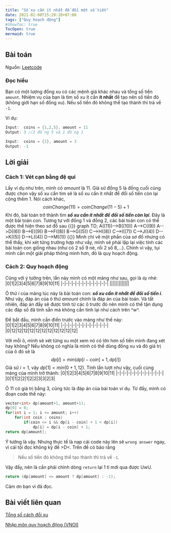```yaml
---
title: "Số xu cần ít nhất để đổi một số tiền"
date: 2021-02-08T15:29:10+07:00
tags: ["Quy hoạch động"]
#ShowToc: true
TocOpen: true
mermaid: true
---
```

## Bài toán
Nguồn: [Leetcode](https://leetcode.com/problems/coin-change/)
### Đọc hiểu
Bạn có một lượng đồng xu có các mệnh giá khác nhau và tổng số tiền `amount`. Nhiệm vụ của bạn là tìm số xu ít cần **ít nhất** để tạo nên số tiền đó (không giới hạn số đồng xu). Nếu số tiền đó không thể tạo thành thì trả về `-1`.

Ví dụ:
```cpp
Input:  coins = {1,2,5}, amount = 11
Output: 3 //2 đồng 5 và 1 đồng 1
```
```cpp
Input:  coins = {2}, amount = 3
Output: -1 
```
## Lời giải
### Cách 1: Vét cạn bằng đệ qui
Lấy ví dụ như trên, mình có *amount* là 11. Giả sử đồng 5 là đồng cuối cùng được chọn vậy số xu cần tìm sẽ là số xu cần ít nhất để đổi số tiền còn lại cộng thêm 1. Nói cách khác,
$$ coinChange(11) = coinChange(11 - 5) + 1$$
Khi đó, bài toán trở thành tìm ***số xu cần ít nhất để đổi số tiền còn lại***. Đây là một bài toán con. Tương tự với đồng 1 và đồng 2, các bài toán con có thể được thể hiện theo sơ đồ sau
{{<mermaid>}}
graph TD;
    A((11))-->B((10))
    A-->C((9))
    A-->D((6))
    B-->E((9))
    B-->F((8))
    B-->G((5))
    C-->H((8))
    C-->I((7))
    C-->J((4))
    D-->K((5))
    D-->L((4))
    D-->M((1))
{{</mermaid>}}
Mình chỉ vẽ một phần của sơ đồ nhưng có thể thấy, khi xét từng trường hợp như vầy, mình sẽ phải lặp lại việc tính các bài toán con giống nhau (như có 2 số 9 nè, rồi 2 số 8,...). Chính vì vậy, tụi mình cần một giải pháp thông minh hơn, đó là quy hoạch động.
### Cách 2: Quy hoạch động
Cũng với ý tưởng trên, lần này mình có một mảng như sau, gọi là `dp` nhé:
|0|1|2|3|4|5|6|7|8|9|10|11|
|-|-|-|-|-|-|-|-|-|-|-|-|-|
|||||||||||||

Ô thứ $i$ của mảng lúc này là bài toán con: ***số xu cần ít nhất để đổi số tiền $i$***. Như vậy, đáp án của ô thứ *amount* chính là đáp án của bài toán. Và tất nhiên, đáp án đấy sẽ được tính từ các ô trước đó nên mình có thể tận dụng các đáp số đã tính sẵn mà không cần tính lại như cách trên ^w^. 

Để bắt đầu, mình cần điền trước vào mảng như thế này:
|0|1|2|3|4|5|6|7|8|9|10|11|
|-|-|-|-|-|-|-|-|-|-|-|-|-|
|0|12|12|12|12|12|12|12|12|12|12|12|

Với mỗi ô, mình sẽ xét từng xu một xem nó có lớn hơn số tiền mình đang xét hay không? Nếu không có nghĩa là mình có thể dùng đồng xu và đó giá trị của ô đó sẽ là $$dp[i] = min(dp[i-coin] + 1,dp[i])$$
Giả sử $i = 1$, vậy $dp[1] = min(0+1, 12)$. Tính lần lượt như vậy, cuối cùng mảng của mình trở thành:
|0|1|2|3|4|5|6|7|8|9|10|11|
|-|-|-|-|-|-|-|-|-|-|-|-|-|
|0|1|1|2|2|1|2|2|3|3|2|3|

Ô 11 có giá trị bằng 3, cũng tức là đáp án của bài toán ví dụ. Từ đấy, mình có đoạn code thế này:
```cpp
vector<int> dp(amount+1, amount+1);
dp[0] = 0;
for(int i = 1; i <= amount; i++)
    for(int coin : coins)
        if(coin <= i && dp[i - coin] + 1 < dp[i])
            dp[i] = dp[i - coin] + 1;
return dp[amount];
```
Ý tưởng là vậy. Nhưng thực tế là nạp cái code này lên sẽ `wrong answer` ngay, vì cái tội đọc không kỹ đề >D<. Trên đề có bảo rằng 
>Nếu số tiền đó không thể tạo thành thì trả về `-1`.

Vậy đấy, nên là cần phải chỉnh dòng `return` lại 1 tí mới qua được UwU. 
```cpp
return (dp[amount] <= amount ? dp[amount] : -1);
```
Cảm ơn bạn vì đã đọc.
## Bài viết liên quan
[Tổng số cách đổi xu](post/CountChange.md)

[Nhập môn quy hoạch động (VNOI)](https://vnoi.info/wiki/translate/topcoder/dynamic-programming.md)